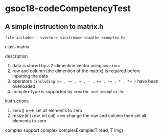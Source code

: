 # gsoc18-codeCompetencyTest
## A simple instruction to matrix.h  

```file included : <vector> <iostream> <cmath> <complex.h>```

class matrix

description
1. data is stored by a 2-dimention vector using ```<vector>```  
2. row and column (the dimention of the matrix) is required before inputting the data
3. operators ```(including >> , << , + , - , += , -= , * , *= )``` have been overloaded
4. complex type is supported by ```<cmath> and <complex.h>```

instructions
1. zero() ===> set all elements to zero
2. resize(int row, int col)  ===> change the row and column then set all elements to zero

complex support 
complex<T> complexExample(T read, T img)
